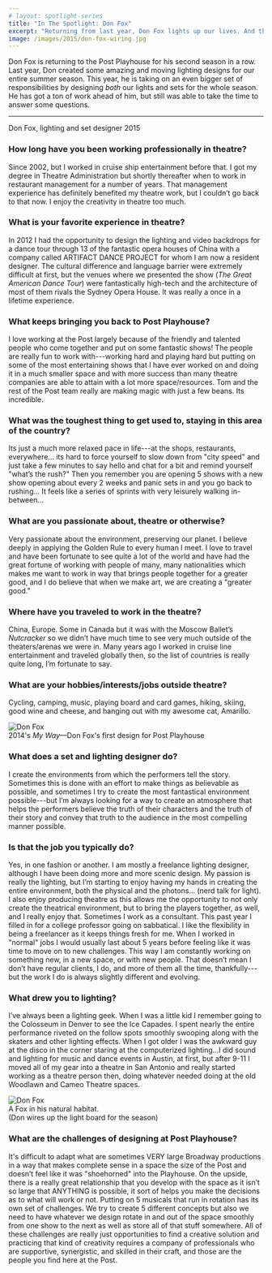 ```yaml
---
# layout: spotlight-series
title: "In The Spotlight: Don Fox"
excerpt: "Returning from last year, Don Fox lights up our lives. And this year, he creates our whole world..."
image: /images/2015/don-fox-wiring.jpg
---
```


<div class="preface">Don Fox is returning to the Post Playhouse for his second season in a row. Last year, Don created some amazing and moving lighting designs for our entire summer season. This year, he is taking on an even bigger set of responsibilities by designing <em>both</em> our lights and sets for the whole season. He has got a ton of work ahead of him, but still was able to take the time to answer some questions.</div>

---

<div class="captioned-image right">
  <enhanced:img src="/src/images/people/2015/don-fox.jpg" alt="Don Fox">
  <div class="caption">Don Fox, lighting and set designer 2015</div>
</div>

### How long have you been working professionally in theatre?

Since 2002, but I worked in cruise ship entertainment before that. I got my degree in Theatre Administration but shortly thereafter when to work in restaurant management for a number of years. That management experience has definitely benefited my theatre work, but I couldn’t go back to that now. I enjoy the creativity in theatre too much.

### What is your favorite experience in theatre?

In 2012 I had the opportunity to design the lighting and video backdrops for a dance tour through 13 of the fantastic opera houses of China with a company called ARTIFACT DANCE PROJECT for whom I am now a resident designer. The cultural difference and language barrier were extremely difficult at first, but the venues where we presented the show (_The Great American Dance Tour_) were fantastically high-tech and the architecture of most of them rivals the Sydney Opera House. It was really a once in a lifetime experience.

### What keeps bringing you back to Post Playhouse?

I love working at the Post largely because of the friendly and talented people who come together and put on some fantastic shows! The people are really fun to work with---working hard and playing hard but putting on some of the most entertaining shows that I have ever worked on and doing it in a much smaller space and with more success than many theatre companies are able to attain with a lot more space/resources. Tom and the rest of the Post team really are making magic with just a few beans. Its incredible.

### What was the toughest thing to get used to, staying in this area of the country?

Its just a much more relaxed pace in life---at the shops, restaurants, everywhere... its hard to force yourself to slow down from "city speed" and just take a few minutes to say hello and chat for a bit and remind yourself "what’s the rush?" Then you remember you are opening 5 shows with a new show opening about every 2 weeks and panic sets in and you go back to rushing... It feels like a series of sprints with very leisurely walking in-between...

### What are you passionate about, theatre or otherwise?

Very passionate about the environment, preserving our planet. I believe deeply in applying the Golden Rule to every human I meet. I love to travel and have been fortunate to see quite a lot of the world and have had the great fortune of working with people of many, many nationalities which makes me want to work in way that brings people together for a greater good, and I do believe that when we make art, we are creating a "greater good."

### Where have you traveled to work in the theatre?

China, Europe. Some in Canada but it was with the Moscow Ballet’s _Nutcracker_ so we didn’t have much time to see very much outside of the theaters/arenas we were in. Many years ago I worked in cruise line entertainment and traveled globally then, so the list of countries is really quite long, I’m fortunate to say.

### What are your hobbies/interests/jobs outside theatre?

Cycling, camping, music, playing board and card games, hiking, skiing, good wine and cheese, and hanging out with my awesome cat, Amarillo.

<div class="captioned-image six left">
  <img src="/images/2014/my-way-lighting.jpg" alt="Don Fox">
  <div class="caption">2014's <em>My Way</em>&mdash;Don Fox's first design for Post Playhouse</div>
</div>

### What does a set and lighting designer do?

I create the environments from which the performers tell the story. Sometimes this is done with an effort to make things as believable as possible, and sometimes I try to create the most fantastical environment possible---but I’m always looking for a way to create an atmosphere that helps the performers believe the truth of their characters and the truth of their story and convey that truth to the audience in the most compelling manner possible.

### Is that the job you typically do?

Yes, in one fashion or another. I am mostly a freelance lighting designer, although I have been doing more and more scenic design. My passion is really the lighting, but I’m starting to enjoy having my hands in creating the entire environment, both the physical and the photons... (nerd talk for light). I also enjoy producing theatre as this allows me the opportunity to not only create the theatrical environment, but to bring the players together, as well, and I really enjoy that. Sometimes I work as a consultant. This past year I filled in for a college professor going on sabbatical. I like the flexibility in being a freelancer as it keeps things fresh for me. When I worked in "normal" jobs I would usually last about 5 years before feeling like it was time to move on to new challenges. This way I am constantly working on something new, in a new space, or with new people. That doesn’t mean I don’t have regular clients, I do, and more of them all the time, thankfully---but the work I do is always slightly different and evolving.

### What drew you to lighting?

I’ve always been a lighting geek. When I was a little kid I remember going to the Colosseum in Denver to see the Ice Capades. I spent nearly the entire performance riveted on the follow spots smoothly swooping along with the skaters and other lighting effects. When I got older I was the awkward guy at the disco in the corner staring at the computerized lighting...I did sound and lighting for music and dance events in Austin, at first, but after 9-11 I moved all of my gear into a theatre in San Antonio and really started working as a theatre person then, doing whatever needed doing at the old Woodlawn and Cameo Theatre spaces.

<div class="captioned-image right six">
  <img src="/images/2015/don-fox-wiring.jpg" alt="Don Fox">
  <div class="caption">A Fox in his natural habitat. <br>(Don wires up the light board for the season)</div>
</div>

### What are the challenges of designing at Post Playhouse?

It's difficult to adapt what are sometimes VERY large Broadway productions in a way that makes complete sense in a space the size of the Post and doesn’t feel like it was "shoehorned" into the Playhouse. On the upside, there is a really great relationship that you develop with the space as it isn’t so large that ANYTHING is possible, it sort of helps you make the decisions as to what will work or not. Putting on 5 musicals that run in rotation has its own set of challenges. We try to create 5 different concepts but also we need to have whatever we design rotate in and out of the space smoothly from one show to the next as well as store all of that stuff somewhere. All of these challenges are really just opportunities to find a creative solution and practicing that kind of creativity requires a company of professionals who are supportive, synergistic, and skilled in their craft, and those are the people you find here at the Post.
